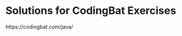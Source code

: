 <p align="center">
  <b><h1>Solutions for CodingBat Exercises</b></h1>
  https://codingbat.com/java/
</p>
